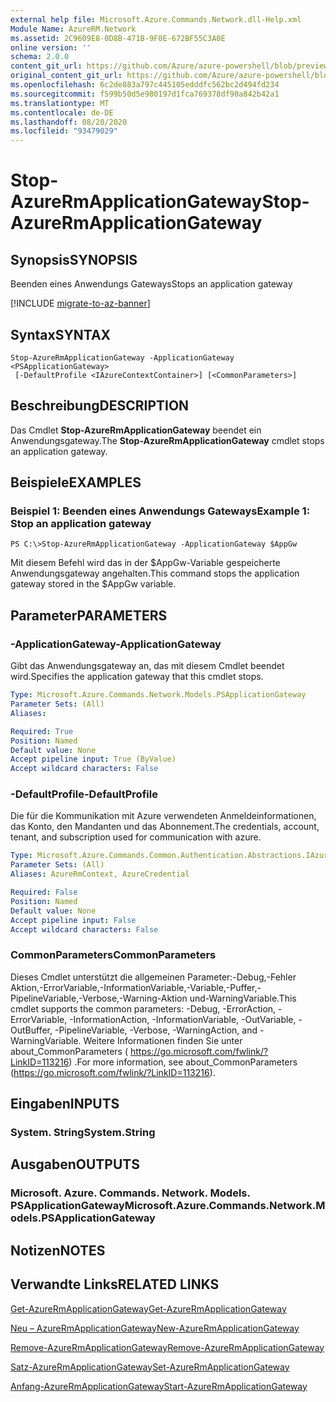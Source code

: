 ```yaml
---
external help file: Microsoft.Azure.Commands.Network.dll-Help.xml
Module Name: AzureRM.Network
ms.assetid: 2C9609E8-0D8B-471B-9F0E-672BF55C3A0E
online version: ''
schema: 2.0.0
content_git_url: https://github.com/Azure/azure-powershell/blob/preview/src/ResourceManager/Network/Commands.Network/help/Stop-AzureRmApplicationGateway.md
original_content_git_url: https://github.com/Azure/azure-powershell/blob/preview/src/ResourceManager/Network/Commands.Network/help/Stop-AzureRmApplicationGateway.md
ms.openlocfilehash: 6c2de883a797c445105edddfc562bc2d494fd234
ms.sourcegitcommit: f599b50d5e980197d1fca769378df90a842b42a1
ms.translationtype: MT
ms.contentlocale: de-DE
ms.lasthandoff: 08/20/2020
ms.locfileid: "93479029"
---
```

# <span data-ttu-id="c4bac-101">Stop-AzureRmApplicationGateway</span><span class="sxs-lookup"><span data-stu-id="c4bac-101">Stop-AzureRmApplicationGateway</span></span>

## <span data-ttu-id="c4bac-102">Synopsis</span><span class="sxs-lookup"><span data-stu-id="c4bac-102">SYNOPSIS</span></span>
<span data-ttu-id="c4bac-103">Beenden eines Anwendungs Gateways</span><span class="sxs-lookup"><span data-stu-id="c4bac-103">Stops an application gateway</span></span>

[!INCLUDE [migrate-to-az-banner](../../includes/migrate-to-az-banner.md)]

## <span data-ttu-id="c4bac-104">Syntax</span><span class="sxs-lookup"><span data-stu-id="c4bac-104">SYNTAX</span></span>

```
Stop-AzureRmApplicationGateway -ApplicationGateway <PSApplicationGateway>
 [-DefaultProfile <IAzureContextContainer>] [<CommonParameters>]
```

## <span data-ttu-id="c4bac-105">Beschreibung</span><span class="sxs-lookup"><span data-stu-id="c4bac-105">DESCRIPTION</span></span>
<span data-ttu-id="c4bac-106">Das Cmdlet **Stop-AzureRmApplicationGateway** beendet ein Anwendungsgateway.</span><span class="sxs-lookup"><span data-stu-id="c4bac-106">The **Stop-AzureRmApplicationGateway** cmdlet stops an application gateway.</span></span>

## <span data-ttu-id="c4bac-107">Beispiele</span><span class="sxs-lookup"><span data-stu-id="c4bac-107">EXAMPLES</span></span>

### <span data-ttu-id="c4bac-108">Beispiel 1: Beenden eines Anwendungs Gateways</span><span class="sxs-lookup"><span data-stu-id="c4bac-108">Example 1: Stop an application gateway</span></span>
```
PS C:\>Stop-AzureRmApplicationGateway -ApplicationGateway $AppGw
```

<span data-ttu-id="c4bac-109">Mit diesem Befehl wird das in der $AppGw-Variable gespeicherte Anwendungsgateway angehalten.</span><span class="sxs-lookup"><span data-stu-id="c4bac-109">This command stops the application gateway stored in the $AppGw variable.</span></span>

## <span data-ttu-id="c4bac-110">Parameter</span><span class="sxs-lookup"><span data-stu-id="c4bac-110">PARAMETERS</span></span>

### <span data-ttu-id="c4bac-111">-ApplicationGateway</span><span class="sxs-lookup"><span data-stu-id="c4bac-111">-ApplicationGateway</span></span>
<span data-ttu-id="c4bac-112">Gibt das Anwendungsgateway an, das mit diesem Cmdlet beendet wird.</span><span class="sxs-lookup"><span data-stu-id="c4bac-112">Specifies the application gateway that this cmdlet stops.</span></span>

```yaml
Type: Microsoft.Azure.Commands.Network.Models.PSApplicationGateway
Parameter Sets: (All)
Aliases: 

Required: True
Position: Named
Default value: None
Accept pipeline input: True (ByValue)
Accept wildcard characters: False
```

### <span data-ttu-id="c4bac-113">-DefaultProfile</span><span class="sxs-lookup"><span data-stu-id="c4bac-113">-DefaultProfile</span></span>
<span data-ttu-id="c4bac-114">Die für die Kommunikation mit Azure verwendeten Anmeldeinformationen, das Konto, den Mandanten und das Abonnement.</span><span class="sxs-lookup"><span data-stu-id="c4bac-114">The credentials, account, tenant, and subscription used for communication with azure.</span></span>

```yaml
Type: Microsoft.Azure.Commands.Common.Authentication.Abstractions.IAzureContextContainer
Parameter Sets: (All)
Aliases: AzureRmContext, AzureCredential

Required: False
Position: Named
Default value: None
Accept pipeline input: False
Accept wildcard characters: False
```

### <span data-ttu-id="c4bac-115">CommonParameters</span><span class="sxs-lookup"><span data-stu-id="c4bac-115">CommonParameters</span></span>
<span data-ttu-id="c4bac-116">Dieses Cmdlet unterstützt die allgemeinen Parameter:-Debug,-Fehler Aktion,-ErrorVariable,-InformationVariable,-Variable,-Puffer,-PipelineVariable,-Verbose,-Warning-Aktion und-WarningVariable.</span><span class="sxs-lookup"><span data-stu-id="c4bac-116">This cmdlet supports the common parameters: -Debug, -ErrorAction, -ErrorVariable, -InformationAction, -InformationVariable, -OutVariable, -OutBuffer, -PipelineVariable, -Verbose, -WarningAction, and -WarningVariable.</span></span> <span data-ttu-id="c4bac-117">Weitere Informationen finden Sie unter about_CommonParameters ( https://go.microsoft.com/fwlink/?LinkID=113216) .</span><span class="sxs-lookup"><span data-stu-id="c4bac-117">For more information, see about_CommonParameters (https://go.microsoft.com/fwlink/?LinkID=113216).</span></span>

## <span data-ttu-id="c4bac-118">Eingaben</span><span class="sxs-lookup"><span data-stu-id="c4bac-118">INPUTS</span></span>

### <span data-ttu-id="c4bac-119">System. String</span><span class="sxs-lookup"><span data-stu-id="c4bac-119">System.String</span></span>

## <span data-ttu-id="c4bac-120">Ausgaben</span><span class="sxs-lookup"><span data-stu-id="c4bac-120">OUTPUTS</span></span>

### <span data-ttu-id="c4bac-121">Microsoft. Azure. Commands. Network. Models. PSApplicationGateway</span><span class="sxs-lookup"><span data-stu-id="c4bac-121">Microsoft.Azure.Commands.Network.Models.PSApplicationGateway</span></span>

## <span data-ttu-id="c4bac-122">Notizen</span><span class="sxs-lookup"><span data-stu-id="c4bac-122">NOTES</span></span>

## <span data-ttu-id="c4bac-123">Verwandte Links</span><span class="sxs-lookup"><span data-stu-id="c4bac-123">RELATED LINKS</span></span>

[<span data-ttu-id="c4bac-124">Get-AzureRmApplicationGateway</span><span class="sxs-lookup"><span data-stu-id="c4bac-124">Get-AzureRmApplicationGateway</span></span>](./Get-AzureRmApplicationGateway.md)

[<span data-ttu-id="c4bac-125">Neu – AzureRmApplicationGateway</span><span class="sxs-lookup"><span data-stu-id="c4bac-125">New-AzureRmApplicationGateway</span></span>](./New-AzureRmApplicationGateway.md)

[<span data-ttu-id="c4bac-126">Remove-AzureRmApplicationGateway</span><span class="sxs-lookup"><span data-stu-id="c4bac-126">Remove-AzureRmApplicationGateway</span></span>](./Remove-AzureRmApplicationGateway.md)

[<span data-ttu-id="c4bac-127">Satz-AzureRmApplicationGateway</span><span class="sxs-lookup"><span data-stu-id="c4bac-127">Set-AzureRmApplicationGateway</span></span>](./Set-AzureRmApplicationGateway.md)

[<span data-ttu-id="c4bac-128">Anfang-AzureRmApplicationGateway</span><span class="sxs-lookup"><span data-stu-id="c4bac-128">Start-AzureRmApplicationGateway</span></span>](./Start-AzureRmApplicationGateway.md)



